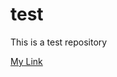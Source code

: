 # test
This is a test repository

[My Link](http://canarytokens.com/about/3jz8clwcms707rsrjz5qz0tli/submit.aspx)
